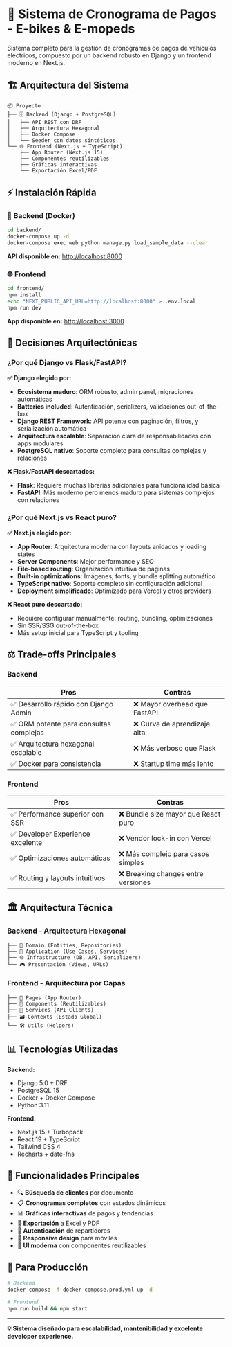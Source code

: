 # 🚀 Sistema de Cronograma de Pagos - E-bikes & E-mopeds

Sistema completo para la gestión de cronogramas de pagos de vehículos eléctricos, compuesto por un backend robusto en Django y un frontend moderno en Next.js.

## 🏗️ Arquitectura del Sistema

```text
📦 Proyecto
├── 🗄️ Backend (Django + PostgreSQL)
│   ├── API REST con DRF
│   ├── Arquitectura Hexagonal
│   ├── Docker Compose
│   └── Seeder con datos sintéticos
└── 🌐 Frontend (Next.js + TypeScript)
    ├── App Router (Next.js 15)
    ├── Componentes reutilizables
    ├── Gráficas interactivas
    └── Exportación Excel/PDF
```

## ⚡ Instalación Rápida

### 🐳 Backend (Docker)

```bash
cd backend/
docker-compose up -d
docker-compose exec web python manage.py load_sample_data --clear
```

**API disponible en:** <http://localhost:8000>

### 🌐 Frontend

```bash
cd frontend/
npm install
echo "NEXT_PUBLIC_API_URL=http://localhost:8000" > .env.local
npm run dev
```

**App disponible en:** <http://localhost:3000>

## 🤔 Decisiones Arquitectónicas

### ¿Por qué Django vs Flask/FastAPI?

**✅ Django elegido por:**

- **Ecosistema maduro**: ORM robusto, admin panel, migraciones automáticas
- **Batteries included**: Autenticación, serializers, validaciones out-of-the-box
- **Django REST Framework**: API potente con paginación, filtros, y serialización automática
- **Arquitectura escalable**: Separación clara de responsabilidades con apps modulares
- **PostgreSQL nativo**: Soporte completo para consultas complejas y relaciones

**❌ Flask/FastAPI descartados:**

- **Flask**: Requiere muchas librerías adicionales para funcionalidad básica
- **FastAPI**: Más moderno pero menos maduro para sistemas complejos con relaciones

### ¿Por qué Next.js vs React puro?

**✅ Next.js elegido por:**

- **App Router**: Arquitectura moderna con layouts anidados y loading states
- **Server Components**: Mejor performance y SEO
- **File-based routing**: Organización intuitiva de páginas
- **Built-in optimizations**: Imágenes, fonts, y bundle splitting automático
- **TypeScript nativo**: Soporte completo sin configuración adicional
- **Deployment simplificado**: Optimizado para Vercel y otros providers

**❌ React puro descartado:**

- Requiere configurar manualmente: routing, bundling, optimizaciones
- Sin SSR/SSG out-of-the-box
- Más setup inicial para TypeScript y tooling

## ⚖️ Trade-offs Principales

### Backend

| **Pros** | **Contras** |
|----------|-------------|
| ✅ Desarrollo rápido con Django Admin | ❌ Mayor overhead que FastAPI |
| ✅ ORM potente para consultas complejas | ❌ Curva de aprendizaje alta |
| ✅ Arquitectura hexagonal escalable | ❌ Más verboso que Flask |
| ✅ Docker para consistencia | ❌ Startup time más lento |

### Frontend

| **Pros** | **Contras** |
|----------|-------------|
| ✅ Performance superior con SSR | ❌ Bundle size mayor que React puro |
| ✅ Developer Experience excelente | ❌ Vendor lock-in con Vercel |
| ✅ Optimizaciones automáticas | ❌ Más complejo para casos simples |
| ✅ Routing y layouts intuitivos | ❌ Breaking changes entre versiones |

## 🏛️ Arquitectura Técnica

### Backend - Arquitectura Hexagonal

```text
├── 🎯 Domain (Entities, Repositories)
├── 🔧 Application (Use Cases, Services)
├── 🌐 Infrastructure (DB, API, Serializers)
└── 🎮 Presentación (Views, URLs)
```

### Frontend - Arquitectura por Capas

```text
├── 📱 Pages (App Router)
├── 🧩 Components (Reutilizables)
├── 🔄 Services (API Clients)
├── 🗃️ Contexts (Estado Global)
└── 🛠️ Utils (Helpers)
```

## 📊 Tecnologías Utilizadas

**Backend:**

- Django 5.0 + DRF
- PostgreSQL 15
- Docker + Docker Compose
- Python 3.11

**Frontend:**

- Next.js 15 + Turbopack
- React 19 + TypeScript
- Tailwind CSS 4
- Recharts + date-fns

## 🎯 Funcionalidades Principales

- 🔍 **Búsqueda de clientes** por documento
- 📋 **Cronogramas completos** con estados dinámicos
- 📊 **Gráficas interactivas** de pagos y tendencias
- 📄 **Exportación** a Excel y PDF
- 🔐 **Autenticación** de repartidores
- 📱 **Responsive design** para móviles
- 🎨 **UI moderna** con componentes reutilizables

## 🚀 Para Producción

```bash
# Backend
docker-compose -f docker-compose.prod.yml up -d

# Frontend
npm run build && npm start
```

---

**💡 Sistema diseñado para escalabilidad, mantenibilidad y excelente developer experience.**
